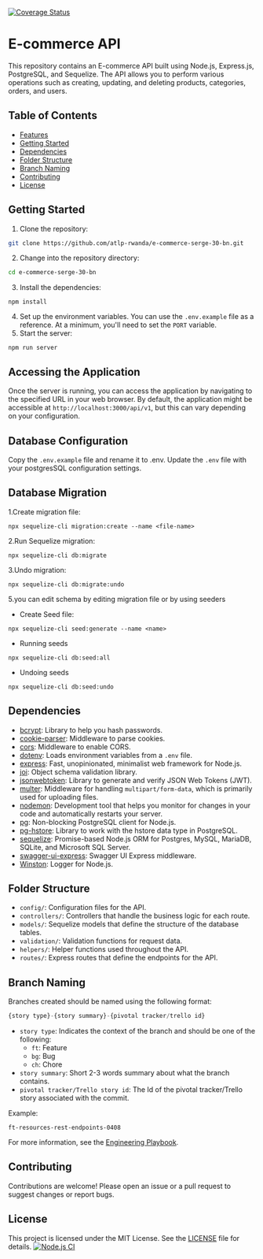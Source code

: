 [![Coverage Status](https://coveralls.io/repos/github/atlp-rwanda/e-commerce-serge-30-bn/badge.svg?branch=ch-setup-express-server-187364838)](https://coveralls.io/github/atlp-rwanda/e-commerce-serge-30-bn?branch=ch-setup-express-server-187364838)

E-commerce API
===============

This repository contains an E-commerce API built using Node.js, Express.js, PostgreSQL, and Sequelize. The API allows you to perform various operations such as creating, updating, and deleting products, categories, orders, and users.

Table of Contents
-----------------

* [Features](#features)
* [Getting Started](#getting-started)
* [Dependencies](#dependencies)
* [Folder Structure](#folder-structure)
* [Branch Naming](#branch-naming)
* [Contributing](#contributing)
* [License](#license)


Getting Started
---------------

1. Clone the repository:
```bash
git clone https://github.com/atlp-rwanda/e-commerce-serge-30-bn.git
```
2. Change into the repository directory:
```bash
cd e-commerce-serge-30-bn
```
3. Install the dependencies:
```
npm install
```
4. Set up the environment variables. You can use the `.env.example` file as a reference. At a minimum, you'll need to set the `PORT` variable.
5. Start the server:
```
npm run server
```

Accessing the Application
-------------------------

Once the server is running, you can access the application by navigating to the specified URL in your web browser. By default, the application might be accessible at `http://localhost:3000/api/v1`, but this can vary depending on your configuration.

Database Configuration
----------------------

Copy the `.env.example` file and rename it to .env.
Update the `.env` file with your postgresSQL configuration settings.

Database Migration
------------------

1.Create migration file:
```
npx sequelize-cli migration:create --name <file-name>
```
2.Run Sequelize migration:
```
npx sequelize-cli db:migrate
```
3.Undo migration:
```
npx sequelize-cli db:migrate:undo
```

5.you can edit schema by editing migration file or by using seeders

* Create Seed file:
```
npx sequelize-cli seed:generate --name <name>
```
* Running seeds
```
npx sequelize-cli db:seed:all
```
* Undoing seeds
```
npx sequelize-cli db:seed:undo
```

Dependencies
------------

* [bcrypt](https://www.npmjs.com/package/bcrypt): Library to help you hash passwords.
* [cookie-parser](https://www.npmjs.com/package/cookie-parser): Middleware to parse cookies.
* [cors](https://www.npmjs.com/package/cors): Middleware to enable CORS.
* [dotenv](https://www.npmjs.com/package/dotenv): Loads environment variables from a `.env` file.
* [express](https://www.npmjs.com/package/express): Fast, unopinionated, minimalist web framework for Node.js.
* [joi](https://www.npmjs.com/package/joi): Object schema validation library.
* [jsonwebtoken](https://www.npmjs.com/package/jsonwebtoken): Library to generate and verify JSON Web Tokens (JWT).
* [multer](https://www.npmjs.com/package/multer): Middleware for handling `multipart/form-data`, which is primarily used for uploading files.
* [nodemon](https://www.npmjs.com/package/nodemon): Development tool that helps you monitor for changes in your code and automatically restarts your server.
* [pg](https://www.npmjs.com/package/pg): Non-blocking PostgreSQL client for Node.js.
* [pg-hstore](https://www.npmjs.com/package/pg-hstore): Library to work with the hstore data type in PostgreSQL.
* [sequelize](https://www.npmjs.com/package/sequelize): Promise-based Node.js ORM for Postgres, MySQL, MariaDB, SQLite, and Microsoft SQL Server.
* [swagger-ui-express](https://www.npmjs.com/package/swagger-ui-express): Swagger UI Express middleware.
* [Winston](https://www.npmjs.com/package/winston): Logger for Node.js.

Folder Structure
----------------

* `config/`: Configuration files for the API.
* `controllers/`: Controllers that handle the business logic for each route.
* `models/`: Sequelize models that define the structure of the database tables.
* `validation/`: Validation functions for request data.
* `helpers/`: Helper functions used throughout the API.
* `routes/`: Express routes that define the endpoints for the API.


Branch Naming
-------------

Branches created should be named using the following format:
```javascript
{story type}-{story summary}-{pivotal tracker/trello id}
```
* `story type`: Indicates the context of the branch and should be one of the following:
	+ `ft`: Feature
	+ `bg`: Bug
	+ `ch`: Chore
* `story summary`: Short 2-3 words summary about what the branch contains.
* `pivotal tracker/Trello story id`: The Id of the pivotal tracker/Trello story associated with the commit.

Example:
```
ft-resources-rest-endpoints-0408
```
For more information, see the [Engineering Playbook](https://github.com/atlp-rwanda/engineering-playbook/wiki/).

Contributing
------------

Contributions are welcome! Please open an issue or a pull request to suggest changes or report bugs.

License
-------

This project is licensed under the MIT License. See the [LICENSE](LICENSE) file for details.
[![Node.js CI](https://github.com/atlp-rwanda/e-commerce-serge-30-bn/actions/workflows/node.js.yml/badge.svg)](https://github.com/atlp-rwanda/e-commerce-serge-30-bn/actions/workflows/node.js.yml)
